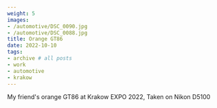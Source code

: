 ```yaml
---
weight: 5
images:
- /automotive/DSC_0090.jpg
- /automotive/DSC_0088.jpg
title: Orange GT86
date: 2022-10-10
tags:
- archive # all posts
- work
- automotive
- krakow
---
```


My friend's orange GT86 at Krakow EXPO 2022, Taken on Nikon D5100